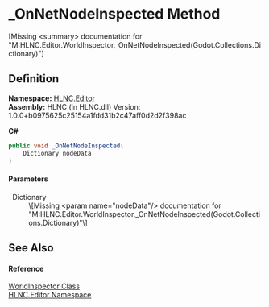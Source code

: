 # _OnNetNodeInspected Method


\[Missing &lt;summary&gt; documentation for "M:HLNC.Editor.WorldInspector._OnNetNodeInspected(Godot.Collections.Dictionary)"\]



## Definition
**Namespace:** <a href="N_HLNC_Editor">HLNC.Editor</a>  
**Assembly:** HLNC (in HLNC.dll) Version: 1.0.0+b0975625c25154a1fdd31b2c47aff0d2d2f398ac

**C#**
``` C#
public void _OnNetNodeInspected(
	Dictionary nodeData
)
```



#### Parameters
<dl><dt>  Dictionary</dt><dd>\[Missing &lt;param name="nodeData"/&gt; documentation for "M:HLNC.Editor.WorldInspector._OnNetNodeInspected(Godot.Collections.Dictionary)"\]</dd></dl>

## See Also


#### Reference
<a href="T_HLNC_Editor_WorldInspector">WorldInspector Class</a>  
<a href="N_HLNC_Editor">HLNC.Editor Namespace</a>  
